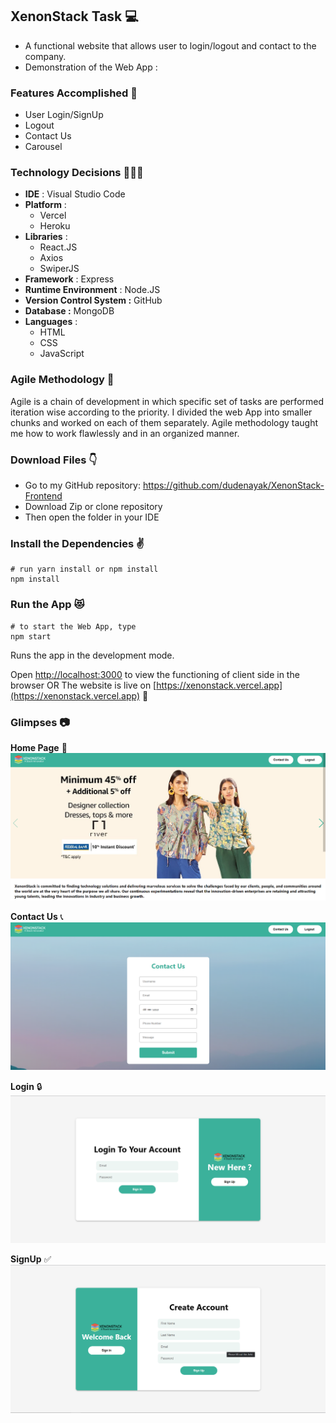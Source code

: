 ## XenonStack Task 💻

* A functional website that allows user to login/logout and contact to the company.
* Demonstration of the Web App : 

### Features Accomplished 🤩
* User Login/SignUp
* Logout
* Contact Us
* Carousel

### Technology Decisions 👩🏻‍💻
* **IDE** : Visual Studio Code
* **Platform** : 
	 * Vercel
	 * Heroku
* **Libraries** :
	 * React.JS
	 * Axios
	 * SwiperJS
* **Framework** : Express
* **Runtime Environment** : Node.JS
* **Version Control System :** GitHub
* **Database :** MongoDB
* **Languages** :
	* HTML
	* CSS
	* JavaScript
### Agile Methodology 🏃
Agile is a chain of development in which specific set of tasks are performed iteration wise according to the priority. I divided the web App into smaller chunks and worked on each of them separately. Agile methodology taught me how to work flawlessly and in an organized manner.

### Download Files 👇
* Go to my GitHub repository: https://github.com/dudenayak/XenonStack-Frontend
* Download Zip or clone repository
* Then open the folder in your IDE 

### Install the Dependencies ✌️

```shell
# run yarn install or npm install
npm install
```

### Run the App 😻

```shell
# to start the Web App, type
npm start
```
Runs the app in the development mode.

Open [http://localhost:3000](http://localhost:3000) to view the functioning of client side in the browser 
OR
The website is live on [https://xenonstack.vercel.app](https://xenonstack.vercel.app) 🎉

### Glimpses 📷
 **Home Page** 👋 ![Home Page](images/home.png) 

 **Contact Us** 📞![Contact Us](images/contact.png) 

 **Login** 🔒  ![Login](images/login.png)

 **SignUp** ✅  ![SignUp](images/signup.png)

 
